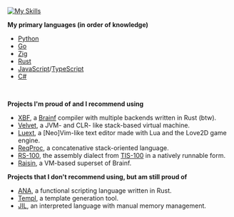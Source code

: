 [![My Skills](https://skillicons.dev/icons?i=py,js,html,css,cs,rust,git,lua,neovim,vscode,apple,windows,npm,nodejs,idea,rider,c,cpp,zig,java,blender)](https://skillicons.dev)
<br>

<!--
what are you doing snooping around in here?
-->
**My primary languages (in order of knowledge)**
- [Python](https://www.python.org)
- [Go](https://go.dev)
- [Zig](https://ziglang.org)
- [Rust](https://www.rust-lang.org)
- [JavaScript](https://en.m.wikipedia.org/wiki/JavaScript)/[TypeScript](https://en.m.wikipedia.org/wiki/TypeScript)
- [C#](https://en.wikipedia.org/wiki/C_Sharp_(programming_language))

<br>

**Projects I'm proud of and I recommend using**
* [XBF](<https://github.com/voidwyrm-2/xbf>), a [Brainf](<https://en.wikipedia.org/wiki/Brainfuck>) compiler with multiple backends written in Rust (btw).
* [Velvet](<https://github.com/voidwyrm-2/velvet-vm>), a JVM- and CLR- like stack-based virtual machine.
* [Luext](<https://github.com/voidwyrm-2/luext>), a [Neo]Vim-like text editor made with Lua and the Love2D game engine.
* [ReqProc](<https://github.com/voidwyrm-2/reqproc>), a concatenative stack-oriented language.
* [RS-100](<https://github.com/voidwyrm-2/rs-100>), the assembly dialect from [TIS-100](<https://www.zachtronics.com/tis-100/>) in a natively runnable form.
* [Raisin](<https://github.com/voidwyrm-2/raisin>), a VM-based superset of Brainf.

**Projects that I don't recommend using, but am still proud of**
* [ANA](<https://github.com/voidwyrm-2/ana>), a functional scripting language written in Rust.
* [Templ](<https://github.com/voidwyrm-2/templ>), a template generation tool.
* [JIL](<https://github.com/voidwyrm-2/reqproc>), an interpreted language with manual memory management.